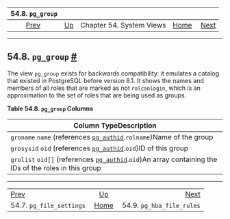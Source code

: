 <!--?xml version="1.0" encoding="UTF-8" standalone="no"?-->

|                       54.8. `pg_group`                       |                                             |                          |                                                       |                                                                |
| :----------------------------------------------------------: | :------------------------------------------ | :----------------------: | ----------------------------------------------------: | -------------------------------------------------------------: |
| [Prev](view-pg-file-settings.html "54.7. pg_file_settings")  | [Up](views.html "Chapter 54. System Views") | Chapter 54. System Views | [Home](index.html "PostgreSQL 17devel Documentation") |  [Next](view-pg-hba-file-rules.html "54.9. pg_hba_file_rules") |

***

## 54.8. `pg_group` [#](#VIEW-PG-GROUP)

[]()

The view `pg_group` exists for backwards compatibility: it emulates a catalog that existed in PostgreSQL before version 8.1. It shows the names and members of all roles that are marked as not `rolcanlogin`, which is an approximation to the set of roles that are being used as groups.

**Table 54.8. `pg_group` Columns**

| Column TypeDescription                                                                                                                             |
| -------------------------------------------------------------------------------------------------------------------------------------------------- |
| `groname` `name` (references [`pg_authid`](catalog-pg-authid.html "53.8. pg_authid").`rolname`)Name of the group                                   |
| `grosysid` `oid` (references [`pg_authid`](catalog-pg-authid.html "53.8. pg_authid").`oid`)ID of this group                                        |
| `grolist` `oid[]` (references [`pg_authid`](catalog-pg-authid.html "53.8. pg_authid").`oid`)An array containing the IDs of the roles in this group |

***

|                                                              |                                                       |                                                                |
| :----------------------------------------------------------- | :---------------------------------------------------: | -------------------------------------------------------------: |
| [Prev](view-pg-file-settings.html "54.7. pg_file_settings")  |      [Up](views.html "Chapter 54. System Views")      |  [Next](view-pg-hba-file-rules.html "54.9. pg_hba_file_rules") |
| 54.7. `pg_file_settings`                                     | [Home](index.html "PostgreSQL 17devel Documentation") |                                      54.9. `pg_hba_file_rules` |
